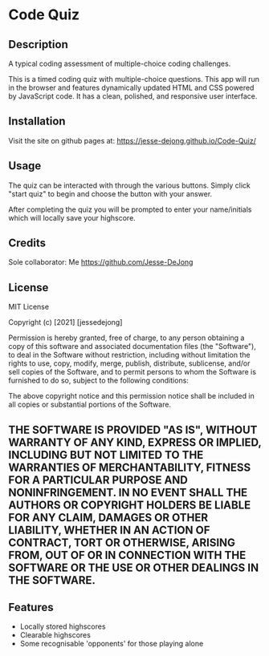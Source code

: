 # Code Quiz

## Description

A typical coding assessment of multiple-choice coding challenges. 

This is a timed coding quiz with multiple-choice questions. This app will run in the browser and features dynamically updated HTML and CSS powered by JavaScript code. It has a clean, polished, and responsive user interface. 

## Installation
Visit the site on github pages at: https://jesse-dejong.github.io/Code-Quiz/

## Usage
The quiz can be interacted with through the various buttons. Simply click "start quiz" to begin and choose the button with your answer.

After completing the quiz you will be prompted to enter your name/initials which will locally save your highscore.

## Credits
Sole collaborator: Me https://github.com/Jesse-DeJong

## License
MIT License

Copyright (c) [2021] [jessedejong]

Permission is hereby granted, free of charge, to any person obtaining a copy
of this software and associated documentation files (the "Software"), to deal
in the Software without restriction, including without limitation the rights
to use, copy, modify, merge, publish, distribute, sublicense, and/or sell
copies of the Software, and to permit persons to whom the Software is
furnished to do so, subject to the following conditions:

The above copyright notice and this permission notice shall be included in all
copies or substantial portions of the Software.

THE SOFTWARE IS PROVIDED "AS IS", WITHOUT WARRANTY OF ANY KIND, EXPRESS OR
IMPLIED, INCLUDING BUT NOT LIMITED TO THE WARRANTIES OF MERCHANTABILITY,
FITNESS FOR A PARTICULAR PURPOSE AND NONINFRINGEMENT. IN NO EVENT SHALL THE
AUTHORS OR COPYRIGHT HOLDERS BE LIABLE FOR ANY CLAIM, DAMAGES OR OTHER
LIABILITY, WHETHER IN AN ACTION OF CONTRACT, TORT OR OTHERWISE, ARISING FROM,
OUT OF OR IN CONNECTION WITH THE SOFTWARE OR THE USE OR OTHER DEALINGS IN THE
SOFTWARE.
---

## Features
- Locally stored highscores
- Clearable highscores
- Some recognisable 'opponents' for those playing alone
